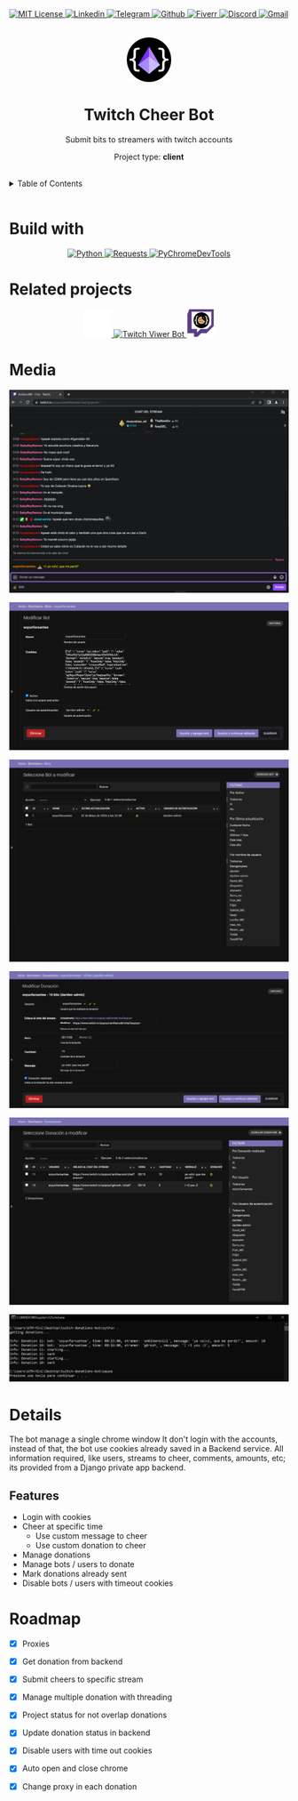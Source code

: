 <div><a href='https://github.com/darideveloper/twitch-cheer-bot/blob/master/LICENSE' target='_blank'>
            <img src='https://img.shields.io/github/license/darideveloper/twitch-cheer-bot.svg?style=for-the-badge' alt='MIT License' height='30px'/>
        </a><a href='https://www.linkedin.com/in/francisco-dari-hernandez-6456b6181/' target='_blank'>
                <img src='https://img.shields.io/static/v1?style=for-the-badge&message=LinkedIn&color=0A66C2&logo=LinkedIn&logoColor=FFFFFF&label=' alt='Linkedin' height='30px'/>
            </a><a href='https://t.me/darideveloper' target='_blank'>
                <img src='https://img.shields.io/static/v1?style=for-the-badge&message=Telegram&color=26A5E4&logo=Telegram&logoColor=FFFFFF&label=' alt='Telegram' height='30px'/>
            </a><a href='https://github.com/darideveloper' target='_blank'>
                <img src='https://img.shields.io/static/v1?style=for-the-badge&message=GitHub&color=181717&logo=GitHub&logoColor=FFFFFF&label=' alt='Github' height='30px'/>
            </a><a href='https://www.fiverr.com/darideveloper?up_rollout=true' target='_blank'>
                <img src='https://img.shields.io/static/v1?style=for-the-badge&message=Fiverr&color=222222&logo=Fiverr&logoColor=1DBF73&label=' alt='Fiverr' height='30px'/>
            </a><a href='https://discord.com/users/992019836811083826' target='_blank'>
                <img src='https://img.shields.io/static/v1?style=for-the-badge&message=Discord&color=5865F2&logo=Discord&logoColor=FFFFFF&label=' alt='Discord' height='30px'/>
            </a><a href='mailto:darideveloper@gmail.com?subject=Hello Dari Developer' target='_blank'>
                <img src='https://img.shields.io/static/v1?style=for-the-badge&message=Gmail&color=EA4335&logo=Gmail&logoColor=FFFFFF&label=' alt='Gmail' height='30px'/>
            </a></div><div align='center'><br><br><img src='https://github.com/darideveloper/twitch-cheer-bot/blob/master/logo.png?raw=true' alt='Twitch Cheer Bot' height='80px'/>

# Twitch Cheer Bot

Submit bits to streamers with twitch accounts

Project type: **client**

</div><br><details>
            <summary>Table of Contents</summary>
            <ol>
<li><a href='#buildwith'>Build With</a></li>
<li><a href='#relatedprojects'>Related Projects</a></li>
<li><a href='#media'>Media</a></li>
<li><a href='#details'>Details</a></li>
<li><a href='#roadmap'>Roadmap</a></li></ol>
        </details><br>

# Build with

<div align='center'><a href='https://www.python.org/' target='_blank'> <img src='https://cdn.svgporn.com/logos/python.svg' alt='Python' title='Python' height='50px'/> </a><a href='https://requests.readthedocs.io/en/latest/' target='_blank'> <img src='https://requests.readthedocs.io/en/latest/_static/requests-sidebar.png' alt='Requests' title='Requests' height='50px'/> </a><a href='https://github.com/marty90/PyChromeDevTools' target='_blank'> <img src='https://cdn.svgporn.com/logos/chrome.svg' alt='PyChromeDevTools' title='PyChromeDevTools' height='50px'/> </a></div>

# Related projects

<div align='center'><a href='https://github.com/darideveloper/comunidad-mc' target='_blank'> <img src='https://github.com/darideveloper/comunidad-mc/blob/master/app/static/app/imgs/logo_white.png?raw=true' alt='Comunidad MC' title='Comunidad MC' height='50px'/> </a><a href='https://github.com/darideveloper/twitch-viwer-bot' target='_blank'> <img src='https://github.com/darideveloper/twitch-viwer-bot/blob/master/logo.png?raw=true' alt='Twitch Viwer Bot' title='Twitch Viwer Bot' height='50px'/> </a><a href='https://github.com/darideveloper/twitch-cookies-getter/tree/master' target='_blank'> <img src='https://github.com/darideveloper/twitch-cookies-getter/blob/master/logo.png?raw=true' alt='Twitch Cookies Getter' title='Twitch Cookies Getter' height='50px'/> </a></div>

# Media

![cheers](https://github.com/darideveloper/twitch-cheer-bot/blob/master/screenshots/cheers.png?raw=true)

![dashboard bots form](https://github.com/darideveloper/twitch-cheer-bot/blob/master/screenshots/dashboard-bots-form.png?raw=true)

![dashboard bots list](https://github.com/darideveloper/twitch-cheer-bot/blob/master/screenshots/dashboard-bots-list.png?raw=true)

![dashboard donations form](https://github.com/darideveloper/twitch-cheer-bot/blob/master/screenshots/dashboard-donations-form.png?raw=true)

![dashboard donations list](https://github.com/darideveloper/twitch-cheer-bot/blob/master/screenshots/dashboard-donations-list.png?raw=true)

![terminal](https://github.com/darideveloper/twitch-cheer-bot/blob/master/screenshots/termina.png?raw=true)

# Details

The bot manage a single chrome window
It don't login with the accounts, instead of that, the bot use cookies already saved in a Backend service. 
All information required, like users, streams to cheer, comments, amounts, etc; its provided from a Django private app backend.

## Features

* Login with cookies
* Cheer at specific time 
	* Use custom message to cheer
	* Use custom donation to cheer
* Manage donations
* Manage bots / users to donate
* Mark donations already sent
* Disable bots / users with timeout cookies

# Roadmap

* [x] Proxies
* [x] Get donation from backend
* [x] Submit cheers to specific stream
* [x] Manage multiple donation with threading
* [x] Project status for not overlap donations
* [x] Update donation status in backend
* [x] Disable users with time out cookies
* [x] Auto open and close chrome
* [x] Change proxy in each donation

